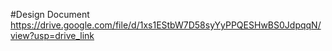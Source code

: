 #Design Document
https://drive.google.com/file/d/1xs1EStbW7D58syYyPPQESHwBS0JdpqqN/view?usp=drive_link